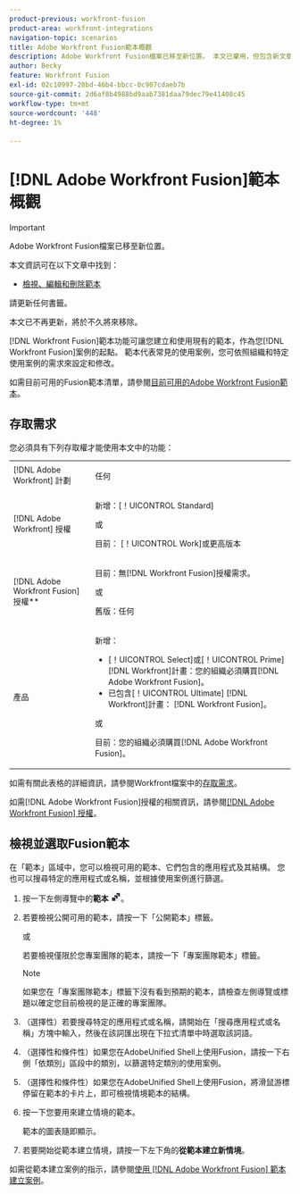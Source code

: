 ```yaml
---
product-previous: workfront-fusion
product-area: workfront-integrations
navigation-topic: scenarios
title: Adobe Workfront Fusion範本概觀
description: Adobe Workfront Fusion檔案已移至新位置。 本文已棄用，但包含新文章的連結，內容涵蓋此功能。
author: Becky
feature: Workfront Fusion
exl-id: 02c10997-28bd-46b4-bbcc-0c907cdaeb7b
source-git-commit: 2d6af8b4988bd9aab7381daa79dec79e41408c45
workflow-type: tm+mt
source-wordcount: '448'
ht-degree: 1%

---
```


# [!DNL Adobe Workfront Fusion]範本概觀

>[!IMPORTANT]
>
>Adobe Workfront Fusion檔案已移至新位置。
>
>本文資訊可在以下文章中找到：
>
>* [檢視、編輯和刪除範本](https://experienceleague.adobe.com/docs/workfront-fusion/using/create-and-manage-templates/view-edit-and-delete-fusion-templates.html)
>
>請更新任何書籤。
>
>本文已不再更新，將於不久將來移除。

[!DNL Workfront Fusion]範本功能可讓您建立和使用現有的範本，作為您[!DNL Workfront Fusion]案例的起點。 範本代表常見的使用案例，您可依照組織和特定使用案例的需求來設定和修改。

如需目前可用的Fusion範本清單，請參閱[目前可用的Adobe Workfront Fusion範本](/help/quicksilver/workfront-fusion/scenarios/templates/currently-available-fusion-templates.md)。

## 存取需求

您必須具有下列存取權才能使用本文中的功能：

<table style="table-layout:auto"> 
 <col>  
 <col>  
 <tbody>  
  <tr>  
   <td role="rowheader">[!DNL Adobe Workfront] 計劃</td>  
   <td> <p>任何</p> </td>  
  </tr>  
  <tr data-mc-conditions="">  
   <td role="rowheader">[!DNL Adobe Workfront] 授權</td>  
   <td> <p>新增：[！UICONTROL Standard]</p><p>或</p><p>目前： [！UICONTROL Work]或更高版本</p> </td>  
  </tr>  
  <tr>  
   <td role="rowheader">[!DNL Adobe Workfront Fusion] 授權**</td>  
   <td> 
   <p>目前：無[!DNL Workfront Fusion]授權需求。</p> 
   <p>或</p> 
   <p>舊版：任何 </p> 
   </td>  
  </tr>  
  <tr>  
   <td role="rowheader">產品</td>  
   <td> 
   <p>新增：</p> <ul><li>[！UICONTROL Select]或[！UICONTROL Prime] [!DNL Workfront]計畫：您的組織必須購買[!DNL Adobe Workfront Fusion]。</li><li>已包含[！UICONTROL Ultimate] [!DNL Workfront]計畫： [!DNL Workfront Fusion]。</li></ul> 
   <p>或</p> 
   <p>目前：您的組織必須購買[!DNL Adobe Workfront Fusion]。</p> 
   </td>  
  </tr> 
 </tbody>  
</table>

如需有關此表格的詳細資訊，請參閱Workfront檔案中的[存取需求](/help/quicksilver/administration-and-setup/add-users/access-levels-and-object-permissions/access-level-requirements-in-documentation.md)。

如需[!DNL Adobe Workfront Fusion]授權的相關資訊，請參閱[[!DNL Adobe Workfront Fusion] 授權](/help/quicksilver/workfront-fusion/get-started/license-automation-vs-integration.md)。

## 檢視並選取Fusion範本

在「範本」區域中，您可以檢視可用的範本、它們包含的應用程式及其結構。 您也可以搜尋特定的應用程式或名稱，並根據使用案例進行篩選。

1. 按一下左側導覽中的&#x200B;**範本** ![範本圖示](assets/fusion-template-icon.png)。
1. 若要檢視公開可用的範本，請按一下「公開範本」標籤。

   或

   若要檢視僅限於您專案團隊的範本，請按一下「專案團隊範本」標籤。

   >[!NOTE]
   >
   >如果您在「專案團隊範本」標籤下沒有看到預期的範本，請檢查左側導覽或標題以確定您目前檢視的是正確的專案團隊。
1. （選擇性）若要搜尋特定的應用程式或名稱，請開始在「搜尋應用程式或名稱」方塊中輸入，然後在該詞匯出現在下拉式清單中時選取該詞語。
1. （選擇性和條件性）如果您在AdobeUnified Shell上使用Fusion，請按一下右側「依類別」區段中的類別，以篩選特定類別的使用案例。
1. （選擇性和條件性）如果您在AdobeUnified Shell上使用Fusion，將滑鼠游標停留在範本的卡片上，即可檢視情境範本的結構。
1. 按一下您要用來建立情境的範本。

   範本的圖表隨即顯示。

1. 若要開始從範本建立情境，請按一下左下角的&#x200B;**從範本建立新情境**。

如需從範本建立案例的指示，請參閱[使用 [!DNL Adobe Workfront Fusion] 範本建立案例](/help/quicksilver/workfront-fusion/scenarios/templates/create-scenarios-with-fusion-templates.md)。
